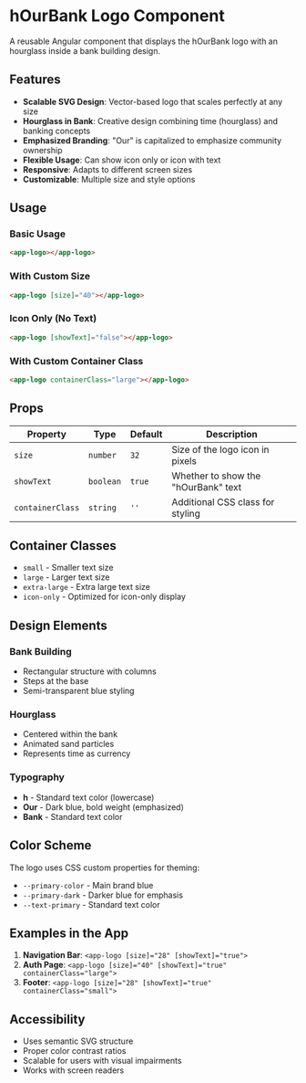 # hOurBank Logo Component

A reusable Angular component that displays the hOurBank logo with an hourglass inside a bank building design.

## Features

- **Scalable SVG Design**: Vector-based logo that scales perfectly at any size
- **Hourglass in Bank**: Creative design combining time (hourglass) and banking concepts
- **Emphasized Branding**: "Our" is capitalized to emphasize community ownership
- **Flexible Usage**: Can show icon only or icon with text
- **Responsive**: Adapts to different screen sizes
- **Customizable**: Multiple size and style options

## Usage

### Basic Usage
```html
<app-logo></app-logo>
```

### With Custom Size
```html
<app-logo [size]="40"></app-logo>
```

### Icon Only (No Text)
```html
<app-logo [showText]="false"></app-logo>
```

### With Custom Container Class
```html
<app-logo containerClass="large"></app-logo>
```

## Props

| Property | Type | Default | Description |
|----------|------|---------|-------------|
| `size` | `number` | `32` | Size of the logo icon in pixels |
| `showText` | `boolean` | `true` | Whether to show the "hOurBank" text |
| `containerClass` | `string` | `''` | Additional CSS class for styling |

## Container Classes

- `small` - Smaller text size
- `large` - Larger text size  
- `extra-large` - Extra large text size
- `icon-only` - Optimized for icon-only display

## Design Elements

### Bank Building
- Rectangular structure with columns
- Steps at the base
- Semi-transparent blue styling

### Hourglass
- Centered within the bank
- Animated sand particles
- Represents time as currency

### Typography
- **h** - Standard text color (lowercase)
- **Our** - Dark blue, bold weight (emphasized)
- **Bank** - Standard text color

## Color Scheme

The logo uses CSS custom properties for theming:
- `--primary-color` - Main brand blue
- `--primary-dark` - Darker blue for emphasis
- `--text-primary` - Standard text color

## Examples in the App

1. **Navigation Bar**: `<app-logo [size]="28" [showText]="true">`
2. **Auth Page**: `<app-logo [size]="40" [showText]="true" containerClass="large">`
3. **Footer**: `<app-logo [size]="28" [showText]="true" containerClass="small">`

## Accessibility

- Uses semantic SVG structure
- Proper color contrast ratios
- Scalable for users with visual impairments
- Works with screen readers
